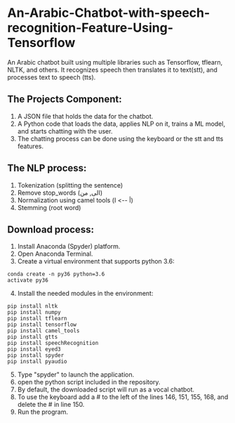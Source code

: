 # An-Arabic-Chatbot-with-speech-recognition-Feature-Using-Tensorflow
An Arabic chatbot built using multiple libraries such as Tensorflow, tflearn, NLTK, and others. It recognizes speech then translates it to text(stt), and processes text to speech (tts).

## The Projects Component:
1. A JSON file that holds the data for the chatbot.
2. A Python code that loads the data, applies NLP on it, trains a ML model, and starts chatting with the user.
3. The chatting process can be done using the keyboard or the stt and tts features.

## The NLP process:
1. Tokenization (splitting the sentence)
2. Remove stop_words (الى, من)
3. Normalization using camel tools (أ --> ا)
4. Stemming (root word)

## Download process:
1. Install Anaconda (Spyder) platform.
2. Open Anaconda Terminal.
3. Create a virtual environment that supports python 3.6:
```
conda create -n py36 python=3.6
activate py36
```
4. Install the needed modules in the environment:
```
pip install nltk
pip install numpy
pip install tflearn
pip install tensorflow
pip install camel_tools
pip install gtts
pip install speechRecognition
pip install eyed3
pip install spyder
pip install pyaudio
```
5. Type "spyder" to launch the application.
6. open the python script included in the repository.
7. By default, the downloaded script will run as a vocal chatbot.
8. To use the keyboard add a # to the left of the lines 146, 151, 155, 168, and delete the # in line 150.
9. Run the program. 
